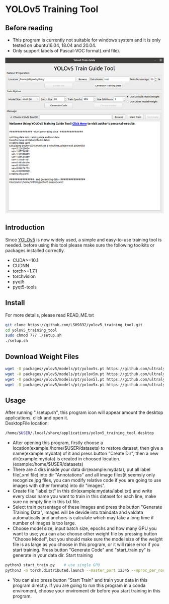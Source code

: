 # YOLOv5 Training Tool
## Before reading
- This program is currently not suitable for windows system and it is only tested on ubuntu16.04, 18.04 and 20.04.
- Only support labels of Pascal-VOC format(.xml file).
<p align="center"><img width="800" src="https://github.com/LSH9832/YOLOv5TrainGuideTool/raw/main/src.png"></p>

## Introduction
Since <a href='https://github.com/ultralytics/yolov5'>YOLOv5</a> is now widely used, a simple and easy-to-use training tool is needed.
before using this tool please make sure the following toolkits or packages installed correctly.

- CUDA>=10.1
- CUDNN
- torch>=1.7.1
- torchvision
- pyqt5
- pyqt5-tools

## Install
For more details, please read READ_ME.txt
```bash
git clone https://github.com/LSH9832/yolov5_training_tool.git
cd yolov5_training_tool
sudo chmod 777 ./setup.sh
./setup.sh
```
## Download Weight Files
```bash
wget -O packages/yolov5/models/pt/yolov5s.pt https://github.com/ultralytics/yolov5/releases/download/v5.0/yolov5s.pt
wget -O packages/yolov5/models/pt/yolov5m.pt https://github.com/ultralytics/yolov5/releases/download/v5.0/yolov5m.pt
wget -O packages/yolov5/models/pt/yolov5l.pt https://github.com/ultralytics/yolov5/releases/download/v5.0/yolov5l.pt
wget -O packages/yolov5/models/pt/yolov5x.pt https://github.com/ultralytics/yolov5/releases/download/v5.0/yolov5x.pt
```

## Usage
After running "./setup.sh", this program icon will appear amount the desktop applications, click and open it.<br>
DesktopFile location:
```bash
/home/$USER/.local/share/applications/yolov5_training_tool.desktop
```
- After opening this program, firstly choose a location(example:/home/$USER/datasets) to restore dataset, then give a name(example:mydata) of it and press button "Create Dir", then a new dir(example:mydata) is created in choosed location.(example:/home/$USER/datasets)
- There are 4 dirs inside your data dir(example:mydata), put all label file(.xml file) into dir "Annotations" and all image files(it seemsly only recognize jpg files, you can modify relative code if you are going to use images with other formats) into dir "images".
- Create file "label.txt" in this dir(example:mydata/label.txt) and write every class name you want to train in this dataset for each line, make sure no empty line in this txt file.
- Select train persentage of these images and press the button "Generate Training Data", images will be devide into traindata and valdata automatically and anchors is calculate which may take a long time if number of images is too large.
- Choose model size, input batch size, epochs and how many GPU you want to use; you can also choose other weight file by pressing button "Choose Model", but you should make sure the model size of the weight file is as large as you choose in this program, or it will raise error if you start training. Press button "Generate Code" and "start_train.py" is generate in your data dir. Start training
```bash
python3 start_train.py    # use single GPU
python3 -m torch.distributed.launch --master_port 12345 --nproc_per_node ${GPUNUMBER} start_train.py    # use multi GPU of number ${GPUNUMBER}，of course you can change another master_port not being used.
```
- You can also press button "Start Train" and train your data in this program directly. If you are going to run this program in a conda enviroment, choose your enviroment dir before you start training in this program.

